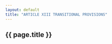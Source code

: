 ```yaml
---
layout: default 
title: "ARTICLE XIII TRANSITIONAL PROVISIONS"
---
```


{{ page.title }}
----------------

